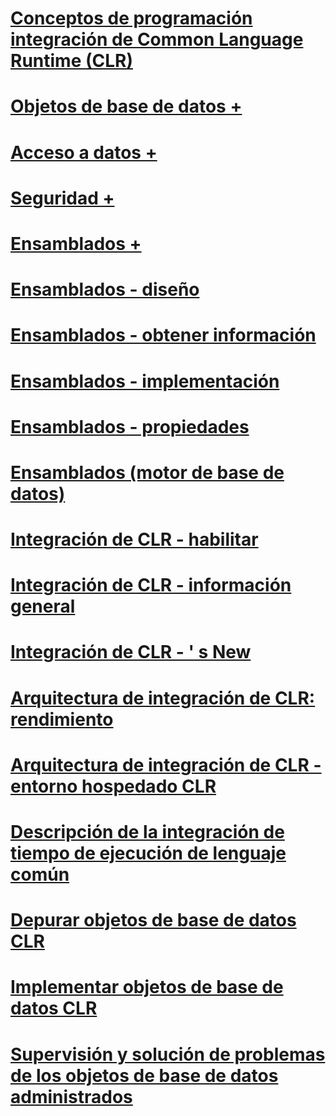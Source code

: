 # [Conceptos de programación integración de Common Language Runtime (CLR)](common-language-runtime-clr-integration-programming-concepts.md)

# [Objetos de base de datos +](../../relational-databases/clr-integration/database-objects/building-database-objects-with-common-language-runtime-clr-integration.md)
# [Acceso a datos +](../../relational-databases/clr-integration/data-access/data-access-from-clr-database-objects.md)
# [Seguridad +](../../relational-databases/clr-integration/security/clr-integration-code-access-security.md)
# [Ensamblados +](../../relational-databases/clr-integration/assemblies/managing-clr-integration-assemblies.md)

# [Ensamblados - diseño](assemblies-designing.md)
# [Ensamblados - obtener información](assemblies-getting-information.md)
# [Ensamblados - implementación](assemblies-implementing.md)
# [Ensamblados - propiedades](assemblies-properties.md)
# [Ensamblados (motor de base de datos)](assemblies-database-engine.md)
# [Integración de CLR - habilitar](clr-integration-enabling.md)
# [Integración de CLR - información general](clr-integration-overview.md)
# [Integración de CLR - ' s New](clr-integration-what-s-new.md)
# [Arquitectura de integración de CLR: rendimiento](clr-integration-architecture-performance.md)
# [Arquitectura de integración de CLR - entorno hospedado CLR](clr-integration-architecture-clr-hosted-environment.md)
# [Descripción de la integración de tiempo de ejecución de lenguaje común](common-language-runtime-integration-overview.md)
# [Depurar objetos de base de datos CLR](debugging-clr-database-objects.md)
# [Implementar objetos de base de datos CLR](deploying-clr-database-objects.md)
# [Supervisión y solución de problemas de los objetos de base de datos administrados](monitoring-and-troubleshooting-managed-database-objects.md)
